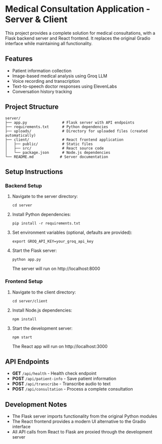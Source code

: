 # Medical Consultation Application - Server & Client

This project provides a complete solution for medical consultations, with a Flask backend server and React frontend. It replaces the original Gradio interface while maintaining all functionality.

## Features

- Patient information collection
- Image-based medical analysis using Groq LLM
- Voice recording and transcription
- Text-to-speech doctor responses using ElevenLabs
- Conversation history tracking

## Project Structure

```
server/
├── app.py                # Flask server with API endpoints
├── requirements.txt      # Python dependencies
├── uploads/              # Directory for uploaded files (created automatically)
├── client/               # React frontend application
│   ├── public/           # Static files
│   ├── src/              # React source code
│   └── package.json      # Node.js dependencies
└── README.md            # Server documentation
```

## Setup Instructions

### Backend Setup

1. Navigate to the server directory:
   ```
   cd server
   ```

2. Install Python dependencies:
   ```
   pip install -r requirements.txt
   ```

3. Set environment variables (optional, defaults are provided):
   ```
   export GROQ_API_KEY=your_groq_api_key
   ```

4. Start the Flask server:
   ```
   python app.py
   ```
   The server will run on http://localhost:8000

### Frontend Setup

1. Navigate to the client directory:
   ```
   cd server/client
   ```

2. Install Node.js dependencies:
   ```
   npm install
   ```

3. Start the development server:
   ```
   npm start
   ```
   The React app will run on http://localhost:3000

## API Endpoints

- **GET** `/api/health` - Health check endpoint
- **POST** `/api/patient-info` - Save patient information
- **POST** `/api/transcribe` - Transcribe audio to text
- **POST** `/api/consultation` - Process a complete consultation

## Development Notes

- The Flask server imports functionality from the original Python modules
- The React frontend provides a modern UI alternative to the Gradio interface
- All API calls from React to Flask are proxied through the development server